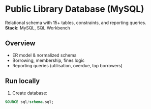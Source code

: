 # Public Library Database (MySQL)

Relational schema with 15+ tables, constraints, and reporting queries.  
**Stack:** MySQL, SQL Workbench

## Overview
- ER model & normalized schema
- Borrowing, membership, fines logic
- Reporting queries (utilisation, overdue, top borrowers)

## Run locally
1) Create database:
```sql
SOURCE sql/schema.sql;
